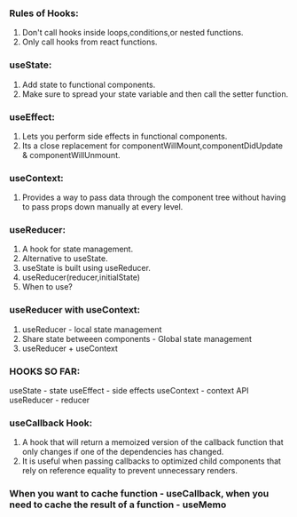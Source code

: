 ### Rules of Hooks:

1. Don't call hooks inside loops,conditions,or nested functions.
2. Only call hooks from react functions.

### useState:

1. Add state to functional components.
2. Make sure to spread your state variable and then call the setter function.

### useEffect:

1. Lets you perform side effects in functional components.
2. Its a close replacement for componentWillMount,componentDidUpdate & componentWillUnmount.

### useContext:

1. Provides a way to pass data through the component tree without having to pass props down manually at every level.

### useReducer:

1. A hook for state management.
2. Alternative to useState.
3. useState is built using useReducer.
4. useReducer(reducer,initialState)
5. When to use?

### useReducer with useContext:

1. useReducer - local state management
2. Share state betweeen components - Global state management
3. useReducer + useContext

### HOOKS SO FAR:

useState - state
useEffect - side effects
useContext - context API
useReducer - reducer

### useCallback Hook:

1. A hook that will return a memoized version of the callback function that only changes if one of the dependencies has changed.
2. It is useful when passing callbacks to optimized child components that rely on reference equality to prevent unnecessary renders.

### When you want to cache function - useCallback, when you need to cache the result of a function - useMemo
